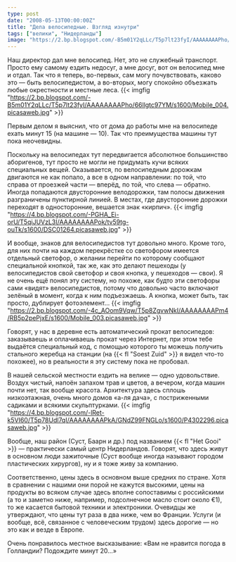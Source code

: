 ```yaml
---
type: post
date: "2008-05-13T00:00:00Z"
title: "Дела велосипедные. Взгляд изнутри"
tags: ["велики", "Нидерланды"]
image: "https://2.bp.blogspot.com/-B5m01Y2qLLc/T5p7lt23fyI/AAAAAAAAPho/66llgtc97YM/s1600/Mobile_004.picasaweb.jpg"
---
```


Наш директор дал мне велосипед. Нет, это не служебный транспорт. Просто ему самому ездить недосуг, а мне досуг, вот он велосипед мне и отдал. Так что я теперь, во-первых, сам могу почувствовать, каково это — быть велосипедистом, а во-вторых, могу спокойно объезжать любые окрестности и местные леса.
{{< imgfig "https://2.bp.blogspot.com/-B5m01Y2qLLc/T5p7lt23fyI/AAAAAAAAPho/66llgtc97YM/s1600/Mobile_004.picasaweb.jpg" >}}

<!--more-->

Первым делом я выяснил, что от дома до работы мне на велосипеде ехать минут 15 (на машине — 10). Так что преимущества машины тут пока неочевидны.

Поскольку на велосипедах тут передвигается абсолютное большинство аборигенов, тут просто не могли не придумать кучи всяких специальных вещей. Оказывается, по велосипедным дорожкам двигаются не как попало, а все в одном направлении: по той, что справа от проезжей части — вперёд, по той, что слева — обратно. Иногда попадаются двусторонние велодорожки, там полосы движения разграничены пунктирной линией. В местах, где двусторонние дорожки переходят в односторонние, вешается знак «кирпич».
{{< imgfig "https://4.bp.blogspot.com/-PGHA_Ei-orU/T5qiJUVzL3I/AAAAAAAAPok/tv59tg-ouTk/s1600/DSC01264.picasaweb.jpg" >}}

И вообще, знаков для велосипедистов тут довольно много. Кроме того, для них почти на каждом перекрёстке со светофором имеется отдельный светофор, о желании перейти по которому сообщают специальной кнопкой, так же, как это делают пешеходы (у велосипедистов свой светофор и своя кнопка, у пешеходов — свои). Я не очень ещё понял эту систему, но похоже, как будто эти светофоры сами «видят» велосипедистов, потому что довольно часто включают зелёный в момент, когда к ним подъезжаешь. А кнопка, может быть, так просто, дублирует фотоэлемент…
{{< imgfig "https://2.bp.blogspot.com/-4c_AOom9Vqw/T5p8ZgvwNkI/AAAAAAAAPm4/RB5p2pePjxE/s1600/Mobile_003.picasaweb.jpg" >}}

Говорят, у нас в деревне есть автоматический прокат велосипедов: заказываешь и оплачиваешь прокат через Интернет, при этом тебе выдаётся специальный код, с помощью которого ты можешь получить стального жеребца на станции (на {{< fl "Soest Zuid" >}} я видел что-то похожее), но в реальности я эту систему пока не пробовал.

В нашей сельской местности ездить на велике — одно удовольствие. Воздух чистый, напоён запахом трав и цветов, а вечером, когда машин почти нет, так вообще красота. Архитектура здесь сплошь низкоэтажная, очень много домов «а-ля дача», с постриженными садиками и всякими скульптурками.
{{< imgfig "https://4.bp.blogspot.com/-lRet-k5VI60/T5p78Udl7qI/AAAAAAAAPkA/GNdZ99FNGLo/s1600/P4302296.picasaweb.jpg" >}}

Вообще, наш район (Суст, Баарн и др.) под названием {{< fl "Het Gooi" >}} — практически самый центр Нидерландов. Говорят, что здесь живут в основном люди зажиточные (Суст вообще иногда называют городом пластических хирургов), ну и я тоже живу за компанию.

Соответственно, цены здесь в основном выше средних по стране. Хотя в сравнении с нашими они порой не кажутся высокими, цены на продукты во всяком случае здесь вполне сопоставимы с российскими (а то и заметно ниже, например, подсолнечное масло стоит около €1), то же касается бытовой техники и электроники. Очевидцы же утверждают, что цены тут раза в два ниже, чем во Франции. Услуги (и вообще, всё, связанное с человеческим трудом) здесь дорогие — но это как и везде в Европе.

Очень понравилось местное высказывание: «Вам не нравится погода в Голландии? Подождите минут 20…»
